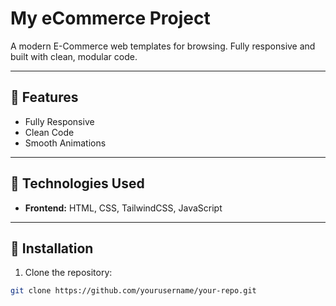 # My eCommerce Project

<!-- A modern E-Commerce web application for browsing, shopping, and managing products. Fully responsive and built with clean, modular code. -->

A modern E-Commerce web templates for browsing. Fully responsive and built with clean, modular code.

---

## 🔹 Features

<!-- - User authentication (Login/Register)
- Browse products by categories
- Product search with filters
- Shopping cart & checkout
- Order tracking
- Mobile responsive design
- Smooth animations and UI effects
- Admin dashboard for product management (Add/Edit/Delete)
- Dark & light mode support (optional) -->

- Fully Responsive
- Clean Code
- Smooth Animations

---

## 🔹 Technologies Used

- **Frontend:** HTML, CSS, TailwindCSS, JavaScript
<!-- - **Backend:** Django, Django REST Framework
- **Database:** SQLite / PostgreSQL
- **Authentication:** Django built-in auth
- **Icons & Fonts:** Font Awesome
- **Other Libraries:** Alpine.js (optional), Chart.js (optional) -->

---

## 🔹 Installation

1. Clone the repository:

```bash
git clone https://github.com/yourusername/your-repo.git
```
